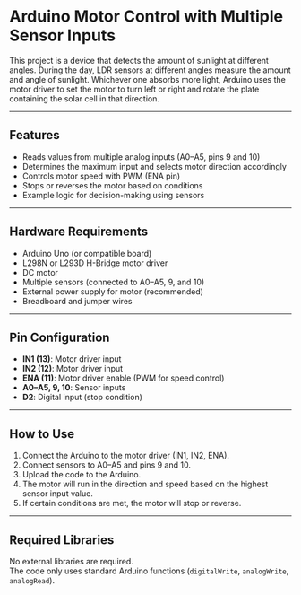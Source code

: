 # Arduino Motor Control with Multiple Sensor Inputs

This project is a device that detects the amount of sunlight at different angles. During the day, LDR sensors at different angles measure the amount and angle of sunlight. Whichever one absorbs more light, Arduino uses the motor driver to set the motor to turn left or right and rotate the plate containing the solar cell in that direction.  

---

## Features
- Reads values from multiple analog inputs (A0–A5, pins 9 and 10)  
- Determines the maximum input and selects motor direction accordingly  
- Controls motor speed with PWM (ENA pin)  
- Stops or reverses the motor based on conditions  
- Example logic for decision-making using sensors  

---

## Hardware Requirements
- Arduino Uno (or compatible board)  
- L298N or L293D H-Bridge motor driver  
- DC motor  
- Multiple sensors (connected to A0–A5, 9, and 10)  
- External power supply for motor (recommended)  
- Breadboard and jumper wires  

---

## Pin Configuration
- **IN1 (13)**: Motor driver input  
- **IN2 (12)**: Motor driver input  
- **ENA (11)**: Motor driver enable (PWM for speed control)  
- **A0–A5, 9, 10**: Sensor inputs  
- **D2**: Digital input (stop condition)  

---

## How to Use
1. Connect the Arduino to the motor driver (IN1, IN2, ENA).  
2. Connect sensors to A0–A5 and pins 9 and 10.  
3. Upload the code to the Arduino.  
4. The motor will run in the direction and speed based on the highest sensor input value.  
5. If certain conditions are met, the motor will stop or reverse.  

---

## Required Libraries
No external libraries are required.  
The code only uses standard Arduino functions (`digitalWrite`, `analogWrite`, `analogRead`).  

